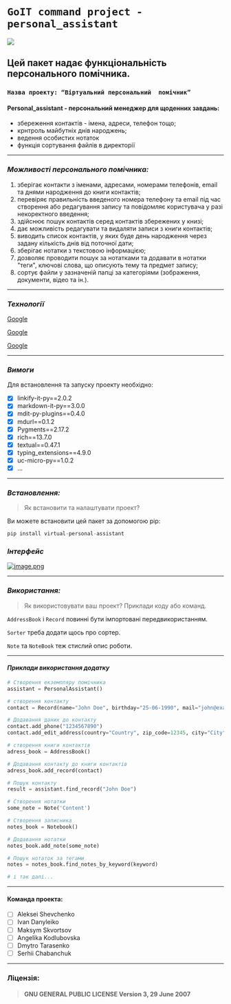 # `GoIT command project - personal_assistant`
![](https://st3.depositphotos.com/3591429/18346/i/450/depositphotos_183464086-stock-illustration-illustration-of-office-worker-avatar.jpg)
## Цей пакет надає функціональність персонального помічника.
### `Назва проекту: “Віртуальний персональний  помічник”`
#### Personal_assistant - персональний менеджер для щоденних завдань:
*   збереження контактів - імена, адреси, телефон тощо;
*   крнтроль майбутніх днів народжень;
*   ведення особистих нотаток
*   функція сортування файлів в директорії
___
### *Можливості персонального помічника:*
1. зберігає контакти з іменами, адресами, номерами телефонів, email та днями народження до книги контактів;
2. перевіряє правильність введеного номера телефону та email під час створення або редагування запису та повідомляє користувача у разі некоректного введення;
3. здійснює пошук контактів серед контактів збережених у книзі;
4. дає можливість редагувати та видаляти записи з книги контактів;
5. виводить список контактів, у яких буде день народження через задану кількість днів від поточної дати;
6. зберігає нотатки з текстовою інформацією;
7. дозволяє проводити пошук за нотатками та додавати в нотатки "теги", ключові слова, що описують тему та предмет запису;
8. сортує файли у зазначеній папці за категоріями (зображення, документи, відео та ін.).
___  
### *Технології*

[Google](http:/google.com)

[Google](http:/google.com)

[Google](http:/google.com) 
___

### *Вимоги*
Для встановлення та запуску проекту необхідно:

* [x] linkify-it-py==2.0.2
* [x] markdown-it-py==3.0.0
* [x] mdit-py-plugins==0.4.0
* [x] mdurl==0.1.2
* [x] Pygments==2.17.2
* [x] rich==13.7.0
* [x] textual==0.47.1
* [x] typing_extensions==4.9.0
* [x] uc-micro-py==1.0.2
* [x] ...

___
### *Встановлення:* 
> Як встановити та налаштувати проект?

Ви можете встановити цей пакет за допомогою pip:

```Python
pip install virtual-personal-assistant
```
### *Інтерфейс*
[![image.png](https://i.postimg.cc/SRjJkfVW/image.png)](https://postimg.cc/305KZpsR)
___
### *Використання:* 

> Як використовувати ваш проект? Приклади коду або команд.

`AddressBook` і `Record`  повинні бути імпортовані передвикористанням.

`Sorter` треба додати щось про сортер.

`Note` та `NoteBook` теж стислий опис роботи.

___

#### *Приклади використання додатку*

```Python
# Створення екземпляру помічника
assistant = PersonalAssistant()

# створення контакту
contact = Record(name="John Doe", birthday="25-06-1990", mail="john@example.com")

# Додавання даних до контакту
contact.add_phone("1234567890")
contact.add_edit_address(country="Country", zip_code=12345, city="City", street="Street", house="200", apartment="100")

# створення книги контактів
adress_book = AddressBook()

# Додавання контакту до книги контактів
adress_book.add_record(contact)

# Пошук контакту
result = assistant.find_record("John Doe")

# Створення нотатки
some_note = Note('Content')

# Створення записника
notes_book = Notebook()

# Додавання нотатки
notes_book.add_note(some_note)

# Пошук нотаток за тегами
notes = notes_book.find_notes_by_keyword(keyword)

# і так далі...
```
___

#### Команда проекта:
* [ ] Aleksei Shevchenko
* [ ] Ivan Danyleiko
* [ ] Maksym Skvortsov
* [ ] Angelika Kodlubovska
* [ ] Dmytro Tarasenko
* [ ] Serhii Chabanchuk

___
### Ліцензія:
> #### GNU GENERAL PUBLIC LICENSE Version 3, 29 June 2007


[def]: https://app.gemoo.com/share/image-annotation/605985593959739392?codeId=v62Llz9KZ7EeJ&origin=imageurlgenerator&card=605985592122634240